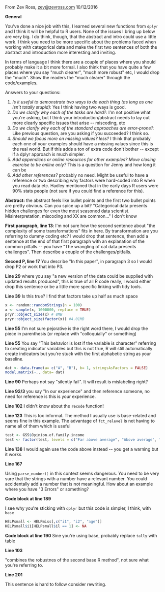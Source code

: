 From Zev Ross, zev@zevross.com
10/12/2016

**General**
 
You've done a nice job with this, I learned several new functions from `dplyr` and I think it will be helpful to R users. None of the issues I bring up below are very big. I do think, though, that the abstract and intro could use a little work. I think you need to be more specific about the problems faced when working with categorical data and make the first two sentences of both the abstract and introduction more interesting and inviting.

In terms of language I think there are a couple of places where you should probably make it a bit more formal. I also think that you have quite a few places where you say "much clearer", "much more robust" etc, I would drop the "much". Show the readers the "much clearer" through the code/examples.

Answers to your questions:

1. *Is it useful to demonstrate two ways to do each thing (as long as one isn’t totally stupid)*: Yes I think having two ways is good. 
2. *Do we clarify why each of the tasks are hard?*: I'm not positive what you're asking, but I think your introduction/abstract needs to lay out more clearly specific issues that arise -- miscoding, etc
3. *Do we clarify why each of the standard approaches are error-prone?*: Like previous question, are you asking if you succeeded? I think so.
4. *Should we focus more on missing values? less?* I think that probably each one of your examples should have a missing values since this is the real world. But if this adds a ton of extra code don't bother -- except if a dplyr approach is much simpler.
5. *Add appendices or online resources for other examples? Move closing exercise to be online only?* This is a question for Jenny and how long it can be
6. *Add other references?* probably no need. Might be useful to have a reference or two describing why factors were hard-coded into R when you read data etc. Hadley mentioned that in the early days R users were 90% stats people (not sure if you could find a reference for this).

**Abstract:** the abstract feels like bullet points and the first two bullet points are pretty obvious. Can you spice up a bit? "Categorical data presents hidden challenges for even the most seasoned data scientist. Misinterpretation, miscoding and XX are common..." I don't know

**First paragraph, line 13**: I'm not sure how the second sentence about "the complexity of some transformations" fits in here. By transformation are you referring to dummy coding etc? I would drop that sentence, then add a sentence at the end of that first paragraph with an explanation of the common pitfalls -- you have "The wrangling of cat data presents challenges". Then describe a couple of the challenges/pitfalls.

**Second P, line 17** You describe "In this paper", in paragraph 3 so I would drop P2 or work that into P3.

**Line 29** where you say "a new version of the data could be supplied with updated results produced", this is true of all R code really, I would either drop this sentence or be a little more specific linking with tidy tools.

**Line 39** Is this true? I find that factors take up half as much space

```r
x <- random::randomStrings(n = 100)
x <- sample(x, 1000000, replace = TRUE)
pryr::object_size(x) # 8MB
pryr::object_size(factor(x)) #4.01MB
```

**Line 55** I'm not sure pejorative is the right word there, I would drop the piece in parenthesis (or replace with "colloquially" or something)

**Line 55** You say "This behavior is lost if the variable is character" referring to creating indicator variables but this is not true, R will still automatically create indicators but you're stuck with the first alphabetic string as your baseline.

```r
dat <- data.frame(a= c("A", "B"), b= 1, stringsAsFactors = FALSE)
model.matrix(~., data= dat)
```

**Line 90** Perhaps not say "silently fail". It will result is mislabeling right?

**Line 92/3** you say "In our experience" and then reference someone, no need for reference is this is your experience.

**Line 102** I didn't know about the `recode` function!

**Line 123** This is too informal. The method I usually use is base-related and seems fine in this example. The advantage of `fct_relevel` is not having to name all of them which is useful

```r
test <- GSS$Opinion.of.family.income
test <- factor(test, levels = c("Far above average", "Above average", "Average", "Below Average", "Far below average", "Don't know", "No answer"))
```

**Line 138** I would again use the code above instead -- you get a warning but it works.

**Line 167**

Using `parse_number()` in this context seems dangerous. You need to be very sure that the strings with a number have a relevant number. You could accidentally add a number that is not meaningful. How about an example where you have "3 Errors" or something?

**Code block at line 189**

I see why you're sticking with `dplyr` but this code is simpler, I think, with `base`

```r
HELPsmall <- HELPmiss[,c("i1", "i2", "age")]
HELPsmall$i1[HELPsmall$il == 1] <- NA
```

**Code block at line 190**
 Sine you're using base, probably replace `tally` with table

**Line 103** 

"combines the robustnes of the second base R method", not sure what you're referring to.

**Line 201**

This sentence is hard to follow consider rewriting.
